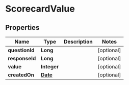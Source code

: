 

# ScorecardValue

## Properties

Name | Type | Description | Notes
------------ | ------------- | ------------- | -------------
**questionId** | **Long** |  |  [optional]
**responseId** | **Long** |  |  [optional]
**value** | **Integer** |  |  [optional]
**createdOn** | [**Date**](Date.md) |  |  [optional]



